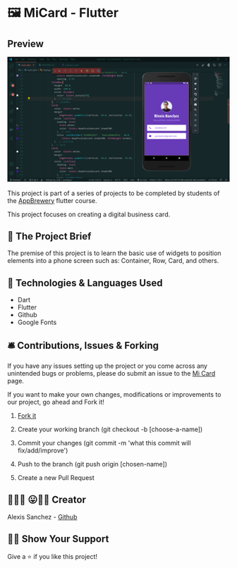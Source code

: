 # 🖼️ MiCard - Flutter

## Preview

![App Preview](./images/app-preview.png)


This project is part of a series of projects to be completed by students of the [AppBrewery](https://www.appbrewery.co/p/flutter-development-bootcamp-with-dart) flutter course.

This project focuses on creating a digital business card.

## 🧮 The Project Brief

The premise of this project is to learn the basic use of widgets to position elements into a phone screen such as: Container, Row, Card, and others.

## 🧬 Technologies & Languages Used

- Dart
- Flutter
- Github
- Google Fonts

## 🛎️ Contributions, Issues & Forking

If you have any issues setting up the project or you come across any unintended bugs or problems, please do submit an issue to the [Mi Card](https://github.com/Psiale/flutter-miCard/issues) page.

If you want to make your own changes, modifications or improvements to our project, go ahead and Fork it!
1. [Fork it](https://github.com/Psiale/flutter-miCard/fork)

2. Create your working branch (git checkout -b [choose-a-name])

3. Commit your changes (git commit -m 'what this commit will fix/add/improve')
4. Push to the branch (git push origin [chosen-name])
5. Create a new Pull Request

## 🤟🏽😄 😛🤙🏾  Creator

Alexis Sanchez - [Github](https://github.com/Psiale)

## 🙌🏾 Show Your Support

Give a ⭐️ if you like this project!

